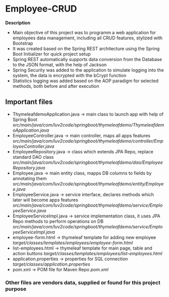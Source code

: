 # Employee-CRUD

__Description__
* Main objective of this project was to programm a web application for employees data management, including all CRUD features, stylized with Bootstrap
* It was created based on the Spring REST architecture using the Spring Boot Initializer for quick project setup
* Spring REST automatically supports data conversion from the Database to the JSON format, with the help of Jackson
* Spring Security was added to the application to simulate logging into the system, the data is encrypted with the bCrypt function
* Statistics logging was added based on the AOP paradigm for selected methods, both before and after execution

## Important files

* ThymeleafdemoApplication.java -> main class to launch app with help of Spring Boot  
    _src/main/java/com/luv2code/springboot/thymeleafdemo/ThymeleafdemoApplication.java_
* EmployeeController.java -> main controller, maps all apps features  
    _src/main/java/com/luv2code/springboot/thymeleafdemo/controller/EmployeeController.java_
* EmployeeRepository.java -> class which extends JPA Repo, replace standard DAO class
    _src/main/java/com/luv2code/springboot/thymeleafdemo/dao/EmployeeRepository.java_
* Employee.java -> main entity class, mapps DB columns to fields by annotating them
    _src/main/java/com/luv2code/springboot/thymeleafdemo/entity/Employee.java_
* EmployeeService.java -> service interface, declares methods which later will become apps features
    _src/main/java/com/luv2code/springboot/thymeleafdemo/service/EmployeeService.java_
* EmployeeServiceImpl.java -> service implementation class, it uses JPA Repo methods to perform operations on DB
    _src/main/java/com/luv2code/springboot/thymeleafdemo/service/EmployeeServiceImpl.java_
* employee-form.html -> thymeleaf template for adding new employee
    _target/classes/templates/employees/employee-form.html_
* list-employees.html -> thymeleaf template for main page, table and action buttons
    _target/classes/templates/employees/list-employees.html_
* application.properties -> properties for SQL connection
    _target/classes/application.properties_
* pom.xml -> POM file for Maven Repo
    _pom.xml_

### Other files are vendors data, supplied or found for this project purpose
